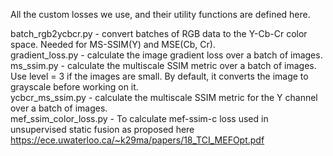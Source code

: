 
All the custom losses we use, and their utility functions are defined here.

batch_rgb2ycbcr.py - convert batches of RGB data to the Y-Cb-Cr color space. Needed for MS-SSIM(Y) and MSE(Cb, Cr).  
gradient_loss.py - calculate the image gradient loss over a batch of images.  
ms_ssim.py - calculate the multiscale SSIM metric over a batch of images. Use level = 3 if the images are small. By default, it converts the image to grayscale before working on it.  
ycbcr_ms_ssim.py - calculate the multiscale SSIM metric for the Y channel over a batch of images.  
mef_ssim_color_loss.py - To calculate mef-ssim-c loss used in unsupervised static fusion as proposed here https://ece.uwaterloo.ca/~k29ma/papers/18_TCI_MEFOpt.pdf 
